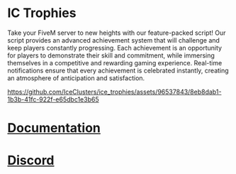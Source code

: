 # IC Trophies

Take your FiveM server to new heights with our feature-packed script! Our script provides an advanced achievement system that will challenge and keep players constantly progressing. Each achievement is an opportunity for players to demonstrate their skill and commitment, while immersing themselves in a competitive and rewarding gaming experience. Real-time notifications ensure that every achievement is celebrated instantly, creating an atmosphere of anticipation and satisfaction.

https://github.com/IceClusters/ice_trophies/assets/96537843/8eb8dab1-1b3b-41fc-922f-e65dbc1e3b65

# [Documentation](https://iceclusters.github.io/docs)
# [Discord](https://discord.gg/5tWchb759Z)
